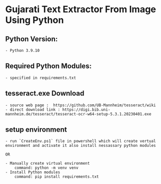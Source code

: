 # Gujarati Text Extractor From Image Using Python 

## Python Version: 
    - Python 3.9.10

## Required Python Modules: 
    - specified in requirements.txt
    
## tesseract.exe Download
    - source web page :  https://github.com/UB-Mannheim/tesseract/wiki
    - direct download link : https://digi.bib.uni-mannheim.de/tesseract/tesseract-ocr-w64-setup-5.3.1.20230401.exe

## setup environment
    - run `CreateEnv.ps1` file in powershell which will create vertual environment and activate it also install nessassary python modules

    OR

    - Manually create virtual environment
        command: python -m venv venv
    - Install Python modules
        command: pip install requirements.txt